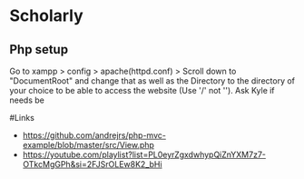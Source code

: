 # Scholarly
## Php setup
Go to xampp > config > apache(httpd.conf) > Scroll down to "DocumentRoot" and change that as well as the Directory to the directory of your choice to be able to access the website (Use '/' not '\'). Ask Kyle if needs be

#Links
- https://github.com/andrejrs/php-mvc-example/blob/master/src/View.php
- https://youtube.com/playlist?list=PL0eyrZgxdwhypQiZnYXM7z7-OTkcMgGPh&si=2FJSrOLEw8K2_bHi